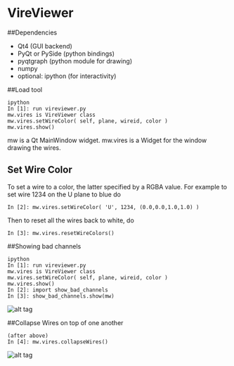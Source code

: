 # VireViewer

##Dependencies

* Qt4 (GUI backend)
* PyQt or PySide (python bindings)
* pyqtgraph (python module for drawing)
* numpy
* optional: ipython (for interactivity)


##Load tool
```
ipython
In [1]: run vireviewer.py
mw.vires is VireViewer class
mw.vires.setWireColor( self, plane, wireid, color )
mw.vires.show()
```

mw is a Qt MainWindow widget. mw.vires is a Widget for the window drawing the wires. 

## Set Wire Color

To set a wire to a color, the latter specified by a RGBA value. For example to set wire
1234 on the U plane to blue do

```
In [2]: mw.vires.setWireColor( 'U', 1234, (0.0,0.0,1.0,1.0) )
```

Then to reset all the wires back to white, do
```
In [3]:	mw.vires.resetWireColors()
```

##Showing bad channels

```
ipython
In [1]: run vireviewer.py
mw.vires is VireViewer class
mw.vires.setWireColor( self, plane, wireid, color )
mw.vires.show()
In [2]: import show_bad_channels
In [3]: show_bad_channels.show(mw)
```

![alt tag](https://raw.github.com/twongjirad/VireViewer/master/screenshots/bad_channels.png)


##Collapse Wires on top of one another
```
(after above)
In [4]: mw.vires.collapseWires()
```

![alt tag](https://raw.github.com/twongjirad/VireViewer/master/screenshots/bad_channels_collapsed.png)

